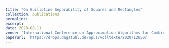 ```yaml
---
title: "On Guillotine Separability of Squares and Rectangles"
collection: publications
permalink:
excerpt:
date: 2020-08-11
venue: 'International Conference on Approximation Algorithms for Combinatorial Optimization Problems (APPROX)'
paperurl: 'https://drops.dagstuhl.de/opus/volltexte/2020/12650/'
---
```


